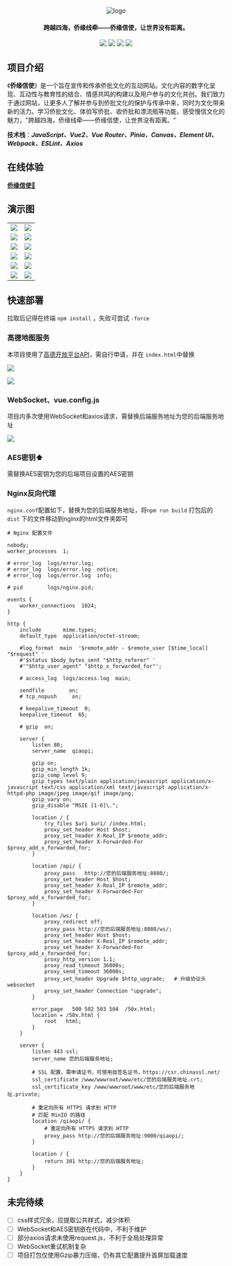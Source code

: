 <p align="center">
	<img alt="logo" src="https://raw.githubusercontent.com/trashwbin/Qiaopi_vue/refs/heads/master/init_qiaopi_vue/images/logo.png">
</p>
<h4 align="center">跨越四海，侨缘线牵——侨缘信使，让世界没有距离。</h4>
<p align="center">
	<a href="https://gitee.com/trashwbin/qiaopi_vue"><img src="https://img.shields.io/badge/%E4%BE%A8%E7%BC%98%E4%BF%A1%E4%BD%BF-github?logo=gitee&label=gitee&labelColor=%23C71D23&color=%23000"></a>
    <a href="https://github.com/trashwbin/Qiaopi"><img src="https://img.shields.io/badge/%E5%90%8E%E7%AB%AF%E5%B7%A5%E7%A8%8B-gitee?logo=github&label=github&color=%23181717"></a>
	<a href="https://github.com/trashwbin/Qiaopi"><img src="https://img.shields.io/badge/Qiaopi-v1.0.1-brightgreen.svg"></a>
	<a href="https://github.com/trashwbin/Qiaopi_vue?tab=MIT-1-ov-file"><img src="https://img.shields.io/github/license/mashape/apistatus.svg"></a>
</p>



## 项目介绍

《**侨缘信使**》是一个旨在宣传和传承侨批文化的互动网站。文化内容的数字化呈现、互动性与教育性的结合、情感共鸣的构建以及用户参与的文化共创。我们致力于通过网站，让更多人了解并参与到侨批文化的保护与传承中来，同时为文化带来新的活力。学习侨批文化、体验写侨批、收侨批和漂流瓶等功能，感受慢信文化的魅力，"跨越四海，侨缘线牵——侨缘信使，让世界没有距离。"

**技术栈**：***JavaScript、Vue2、Vue Router、Pinia、Canvas、Element UI、Webpack、ESLint、Axios***

## **在线体验**

**[侨缘信使🎉](http://您的后端服务地址)**

## 演示图

<table>
    <tr>
        <td><img src="https://raw.githubusercontent.com/trashwbin/Qiaopi_vue/refs/heads/master/init_qiaopi_vue/images/home.png"/></td>
        <td><img src="https://raw.githubusercontent.com/trashwbin/Qiaopi_vue/refs/heads/master/init_qiaopi_vue/images/home-receive.png"/></td>
    </tr>
    <tr>
        <td><img src="https://raw.githubusercontent.com/trashwbin/Qiaopi_vue/refs/heads/master/init_qiaopi_vue/images/home-introduce.gif"/></td>
        <td><img src="https://raw.githubusercontent.com/trashwbin/Qiaopi_vue/refs/heads/master/init_qiaopi_vue/images/home-history.gif"/></td>
    </tr>
    <tr>
        <td><img src="https://raw.githubusercontent.com/trashwbin/Qiaopi_vue/refs/heads/master/init_qiaopi_vue/images/write-letter.gif"/></td>
        <td><img src="https://raw.githubusercontent.com/trashwbin/Qiaopi_vue/refs/heads/master/init_qiaopi_vue/images/nav-ai.png"/></td>
    </tr>
	<tr>
        <td><img src="https://raw.githubusercontent.com/trashwbin/Qiaopi_vue/refs/heads/master/init_qiaopi_vue/images/send-letter.gif"/></td>
        <td><img src="https://raw.githubusercontent.com/trashwbin/Qiaopi_vue/refs/heads/master/init_qiaopi_vue/images/drifting.png"/></td>
    </tr>	 
    <tr>
        <td><img src="https://raw.githubusercontent.com/trashwbin/Qiaopi_vue/refs/heads/master/init_qiaopi_vue/images/game-explore.gif"/></td>
        <td><img src="https://raw.githubusercontent.com/trashwbin/Qiaopi_vue/refs/heads/master/init_qiaopi_vue/images/game-question.gif"/></td>
    </tr>
	<tr>
        <td><img src="https://raw.githubusercontent.com/trashwbin/Qiaopi_vue/refs/heads/master/init_qiaopi_vue/images/shop.gif"/></td>
        <td><img src="https://raw.githubusercontent.com/trashwbin/Qiaopi_vue/refs/heads/master/init_qiaopi_vue/images/marketing.gif"/></td>
    </tr>
</table>



## 快速部署

拉取后记得在终端 `npm install` ，失败可尝试 `-force`

### 高德地图服务

本项目使用了[高德开放平台API](https://console.amap.com/dev/key/app)，需自行申请，并在 `index.html`中替换

![](https://raw.githubusercontent.com/trashwbin/Qiaopi_vue/refs/heads/master/init_qiaopi_vue/images/amap-key.png)

![](https://raw.githubusercontent.com/trashwbin/Qiaopi_vue/refs/heads/master/init_qiaopi_vue/images/index-amap.png)

### WebSocket、vue.config.js

项目内多次使用WebSocket和axios请求，需替换后端服务地址为您的后端服务地址

![](https://raw.githubusercontent.com/trashwbin/Qiaopi_vue/refs/heads/master/init_qiaopi_vue/images/init.png)

### AES密钥⬆️

需替换AES密钥为您的后端项目设置的AES密钥

### Nginx反向代理

`nginx.conf`配置如下，替换为您的后端服务地址，将`npm run build` 打包后的 `dist` 下的文件移动到nginx的html文件夹即可

```
# Nginx 配置文件

nobody;
worker_processes  1;

# error_log  logs/error.log;
# error_log  logs/error.log  notice;
# error_log  logs/error.log  info;

# pid        logs/nginx.pid;

events {
    worker_connections  1024;
}

http {
    include       mime.types;
    default_type  application/octet-stream;

    #log_format  main  '$remote_addr - $remote_user [$time_local] "$request" '
    #'$status $body_bytes_sent "$http_referer" '
    #'"$http_user_agent" "$http_x_forwarded_for"';

    # access_log  logs/access.log  main;

    sendfile        on;
    # tcp_nopush     on;

    # keepalive_timeout  0;
    keepalive_timeout  65;

    # gzip  on;

    server {
        listen 80;
        server_name  qiaopi;

        gzip on;
        gzip_min_length 1k;
        gzip_comp_level 9;
        gzip_types text/plain application/javascript application/x-javascript text/css application/xml text/javascript application/x-httpd-php image/jpeg image/gif image/png;
        gzip_vary on;
        gzip_disable "MSIE [1-6]\.";

        location / {
            try_files $uri $uri/ /index.html;
            proxy_set_header Host $host;
            proxy_set_header X-Real_IP $remote_addr;
            proxy_set_header X-Forwarded-For $proxy_add_x_forwarded_for;
        }

        location /api/ {
            proxy_pass   http://您的后端服务地址:8080/;
            proxy_set_header Host $host;
            proxy_set_header X-Real_IP $remote_addr;
            proxy_set_header X-Forwarded-For $proxy_add_x_forwarded_for;
        }

        location /ws/ {
            proxy_redirect off;
            proxy_pass http://您的后端服务地址:8080/ws/;
            proxy_set_header Host $host;
            proxy_set_header X-Real_IP $remote_addr;
            proxy_set_header X-Forwarded-For $proxy_add_x_forwarded_for;
            proxy_http_version 1.1;
            proxy_read_timeout 36000s;
            proxy_send_timeout 36000s;
            proxy_set_header Upgrade $http_upgrade;   # 升级协议头 websocket
            proxy_set_header Connection "upgrade";
        }

        error_page   500 502 503 504  /50x.html;
        location = /50x.html {
            root   html;
        }
    }

    server {
        listen 443 ssl;
        server_name 您的后端服务地址;

        # SSL 配置，需申请证书，可使用自签名证书，https://csr.chinassl.net/
        ssl_certificate /www/wwwroot/www/etc/您的后端服务地址.crt;
        ssl_certificate_key /www/wwwroot/www/etc/您的后端服务地址.private;

        # 重定向所有 HTTPS 请求到 HTTP
        # 匹配 MinIO 的路径
        location /qiaopi/ {
            # 重定向所有 HTTPS 请求到 HTTP
            proxy_pass http://您的后端服务地址:9000/qiaopi/;
        }

        location / {
            return 301 http://您的后端服务地址;
        }
    }
}
```



## 未完待续

- [ ] css样式冗余，应提取公共样式，减少体积
- [ ] WebSocket和AES密钥嵌在代码中，不利于维护
- [ ] 部分axios请求未使用request.js，不利于全局处理异常
- [ ] WebSocket重试机制复杂
- [ ] 项目打包仅使用Gzip暴力压缩，仍有其它配置提升首屏加载速度
